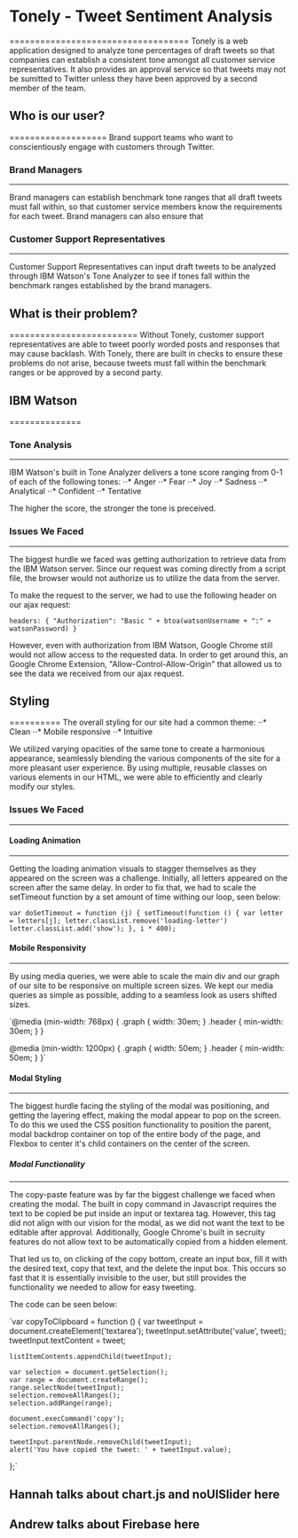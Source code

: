 # Tonely - Tweet Sentiment Analysis
===================================
Tonely is a web application designed to analyze tone percentages of draft tweets so that companies can establish a consistent tone amongst all customer service representatives. It also provides an approval service so that tweets may not be sumitted to Twitter unless they have been approved by a second member of the team.

## Who is our user?
===================
Brand support teams who want to conscientiously engage with customers through Twitter. 

### Brand Managers
------------------
Brand managers can establish benchmark tone ranges that all draft tweets must fall within, so that customer service members know the requirements for each tweet. Brand managers can also ensure that 

### Customer Support Representatives
------------------------------------
Customer Support Representatives can input draft tweets to be analyzed through IBM Watson's Tone Analyzer to see if tones fall within the benchmark ranges established by the brand managers.

## What is their problem?
=========================
Without Tonely, customer support representatives are able to tweet poorly worded posts and responses that may cause backlash. With Tonely, there are built in checks to ensure these problems do not arise, because tweets must fall within the benchmark ranges or be approved by a second party. 

## IBM Watson
==============

### Tone Analysis
-----------------
IBM Watson's built in Tone Analyzer delivers a tone score ranging from 0-1 of each of the following tones:
⋅⋅* Anger
⋅⋅* Fear
⋅⋅* Joy
⋅⋅* Sadness
⋅⋅* Analytical
⋅⋅* Confident
⋅⋅* Tentative

The higher the score, the stronger the tone is preceived.

### Issues We Faced
-------------------
The biggest hurdle we faced was getting authorization to retrieve data from the IBM Watson server. Since our request was coming directly from a script file, the browser would not authorize us to utilize the data from the server. 

To make the request to the server, we had to use the following header on our ajax request:

`headers: {
    "Authorization": "Basic " + btoa(watsonUsername + ":" + watsonPassword)
}`

However, even with authorization from IBM Watson, Google Chrome still would not allow access to the requested data. In order to get around this, an Google Chrome Extension, "Allow-Control-Allow-Origin" that allowed us to see the data we received from our ajax request.

## Styling
==========
The overall styling for our site had a common theme: 
⋅⋅* Clean
⋅⋅* Mobile responsive
⋅⋅* Intuitive

We utilized varying opacities of the same tone to create a harmonious appearance, seamlessly blending the various components of the site for a more pleasant user experience. By using multiple, reusable classes on various elements in our HTML, we were able to efficiently and clearly modify our styles. 

### Issues We Faced
-------------------

#### Loading Animation
----------------------
Getting the loading animation visuals to stagger themselves as they appeared on the screen was a challenge. Initially, all letters appeared on the screen after the same delay. In order to fix that, we had to scale the setTimeout function by a set amount of time withing our loop, seen below:

`var doSetTimeout = function (j) {
    setTimeout(function () {
        var letter = letters[j];
        letter.classList.remove('loading-letter')
        letter.classList.add('show');
    }, i * 400);`

#### Mobile Responsivity 
------------------------
By using media queries, we were able to scale the main div and our graph of our site to be responsive on multiple screen sizes.  We kept our media queries as simple as possible, adding to a seamless look as users shifted sizes. 

`@media (min-width: 768px) {
    .graph {
    width: 30em;
    }
    .header {
        min-width: 30em;
    }
}

@media (min-width: 1200px) {
    .graph {
        width: 50em;
    }
    .header {
        min-width: 50em;
    }
}`

#### Modal Styling
------------------
The biggest hurdle facing the styling of the modal was positioning, and getting the layering effect, making the modal appear to pop on the screen. To do this we used the CSS position functionality to position the parent, modal backdrop container on top of the entire body of the page, and Flexbox to center it's child containers on the center of the screen. 

##### Modal Functionality
-------------------------
The copy-paste feature was by far the biggest challenge we faced when creating the modal. The built in copy command in Javascript requires the text to be copied be put inside an input or textarea tag. However, this tag did not align with our vision for the modal, as we did not want the text to be editable after approval. Additionally, Google Chrome's built in secruity features do not allow text to be automatically copied from a hidden element. 

That led us to, on clicking of the copy bottom, create an input box, fill it with the desired text, copy that text, and the delete the input box. This occurs so fast that it is essentially invisible to the user, but still provides the functionality we needed to allow for easy tweeting.

The code can be seen below:

`var copyToClipboard = function () {
    var tweetInput = document.createElement('textarea');
    tweetInput.setAttribute('value', tweet);
    tweetInput.textContent = tweet;

    listItemContents.appendChild(tweetInput);

    var selection = document.getSelection();
    var range = document.createRange();
    range.selectNode(tweetInput);
    selection.removeAllRanges();
    selection.addRange(range);

    document.execCommand('copy');
    selection.removeAllRanges();

    tweetInput.parentNode.removeChild(tweetInput);
    alert('You have copied the tweet: ' + tweetInput.value);
};`

## Hannah talks about chart.js and noUISlider here

## Andrew talks about Firebase here